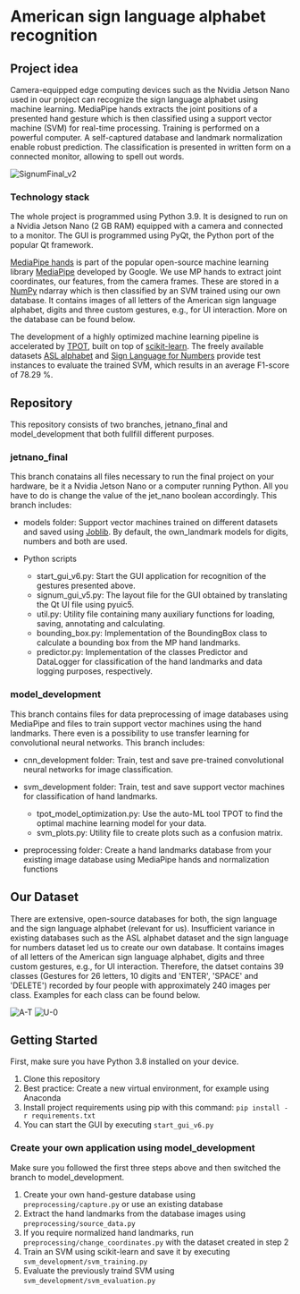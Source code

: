 # American sign language alphabet recognition

## Project idea

Camera-equipped edge computing devices such as the Nvidia Jetson Nano used in our project can recognize the sign language alphabet using machine learning. MediaPipe hands extracts the joint positions of a presented hand gesture which is then classified using a support vector machine (SVM) for real-time processing. Training is performed on a powerful computer. A self-captured database and landmark normalization enable robust prediction. The classification is presented in written form on a connected monitor, allowing to spell out words.

![SignumFinal_v2](https://user-images.githubusercontent.com/33580996/152803487-88b3daa1-67fd-45e7-8bed-63e5367528d8.PNG)

### Technology stack

The whole project is programmed using Python 3.9. It is designed to run on a Nvidia Jetson Nano (2 GB RAM) equipped with a camera and connected to a monitor. The GUI is programmed using PyQt, the Python port of the popular Qt framework.

[MediaPipe hands](https://google.github.io/mediapipe/solutions/hands.html) is part of the popular open-source machine learning library [MediaPipe](https://google.github.io/mediapipe/) developed by Google. We use MP hands to extract joint coordinates, our features, from the camera frames. These are stored in a [NumPy](https://numpy.org/) ndarray which is then classified by an SVM trained using our own database. It contains images of all letters of the American sign language alphabet, digits and three custom gestures, e.g., for UI interaction. More on the database can be found below.

The development of a highly optimized machine learning pipeline is accelerated by [TPOT](https://epistasislab.github.io/tpot/), built on top of [scikit-learn](https://scikit-learn.org/stable/). The freely available datasets [ASL alphabet](https://www.kaggle.com/grassknoted/asl-alphabet) and [Sign Language for Numbers](https://www.kaggle.com/muhammadkhalid/sign-language-for-numbers) provide test instances to evaluate the trained SVM, which results in an average F1-score of 78.29 %.


## Repository

This repository consists of two branches, jetnano_final and model_development that both fullfill different purposes.

### jetnano_final

This branch conatains all files necessary to run the final project on your hardware, be it a Nvidia Jetson Nano or a computer running Python. All you have to do is change the value of the jet_nano boolean accordingly. This branch includes:

- models folder: Support vector machines trained on different datasets and saved using [Joblib](https://joblib.readthedocs.io/en/latest/). By default, the own_landmark models for digits, numbers and both are used.

- Python scripts
	- start_gui_v6.py: Start the GUI application for recognition of the gestures presented above.
	- signum_gui_v5.py: The layout file for the GUI obtained by translating the Qt UI file using pyuic5.
	- util.py: Utility file containing many auxiliary functions for loading, saving, annotating and calculating.
	- bounding_box.py: Implementation of the BoundingBox class to calculate a bounding box from the MP hand landmarks.
	- predictor.py: Implementation of the classes Predictor and DataLogger for classification of the hand landmarks and data logging purposes, respectively.
	
### model_development

This branch contains files for data preprocessing of image databases using MediaPipe and files to train support vector machines using the hand landmarks. There even is a possibility to use transfer learning for convolutional neural networks. This branch includes:

- cnn_development folder: Train, test and save pre-trained convolutional neural networks for image classification.

- svm_development folder: Train, test and save support vector machines for classification of hand landmarks.
	- tpot_model_optimization.py: Use the auto-ML tool TPOT to find the optimal machine learning model for your data.
	- svm_plots.py: Utility file to create plots such as a confusion matrix.
	
- preprocessing folder: Create a hand landmarks database from your existing image database using MediaPipe hands and normalization functions


## Our Dataset

There are extensive, open-source databases for both, the sign language and the sign language alphabet (relevant for us). Insufficient variance in existing databases such as the ASL alphabet dataset and the sign language for numbers dataset led us to create our own database. It contains images of all letters of the American sign language alphabet, digits and three custom gestures, e.g., for UI interaction. Therefore, the datset contains 39 classes (Gestures for 26 letters, 10 digits and 'ENTER', 'SPACE' and 'DELETE') recorded by four people with approximately 240 images per class. Examples for each class can be found below.

![A-T](https://user-images.githubusercontent.com/33580996/152804646-00540801-1bfb-4edf-81e2-cbd2a55bbb63.png)
![U-0](https://user-images.githubusercontent.com/33580996/152804638-ea07d66d-fc1a-4236-8048-2bf6b9c67ff4.png)

## Getting Started

First, make sure you have Python 3.8 installed on your device.

1. Clone this repository
2. Best practice: Create a new virtual environment, for example using Anaconda
3. Install project requirements using pip with this command: `pip install -r requirements.txt`
4. You can start the GUI by executing `start_gui_v6.py`

### Create your own application using model_development

Make sure you followed the first three steps above and then switched the branch to model_development.

1. Create your own hand-gesture database using `preprocessing/capture.py` or use an existing database
2. Extract the hand landmarks from the database images using `preprocessing/source_data.py`
3. If you require normalized hand landmarks, run `preprocessing/change_coordinates.py` with the dataset created in step 2
4. Train an SVM using scikit-learn and save it by executing `svm_development/svm_training.py`
5. Evaluate the previously traind SVM using `svm_development/svm_evaluation.py`
